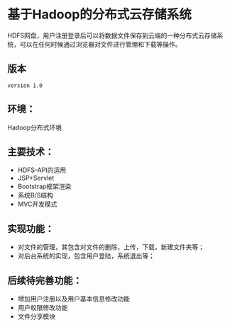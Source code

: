 # 基于Hadoop的分布式云存储系统
HDFS网盘，用户注册登录后可以将数据文件保存到云端的一种分布式云存储系统，可以在任何时候通过浏览器对文件进行管理和下载等操作。

## 版本
`version 1.0`

## 环境：
Hadoop分布式环境	
	
## 主要技术：
- HDFS-API的运用
- JSP+Servlet
- Bootstrap框架渲染
- 系统B/S结构
- MVC开发模式
	
## 实现功能：
- 对文件的管理，其包含对文件的删除，上传，下载，新建文件夹等；
- 对后台系统的实现，包含用户登陆，系统退出等；
	
	
## 后续待完善功能：
- 增加用户注册以及用户基本信息修改功能
- 用户权限修改功能
- 文件分享模块